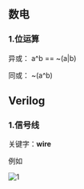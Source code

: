 ## 数电

### 1.位运算

异或： a^b == ~(a|b)

同或： ~(a^b)

## Verilog

### 1.信号线

关键字：**wire**

例如









![1](https://github.com/mofan19/images/imgs20220118010308.png)

